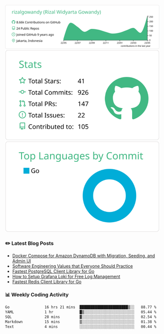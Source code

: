 ![profile-details](profile-summary-card-output/vue/0-profile-details.svg)
![stats](profile-summary-card-output/vue/3-stats.svg)
![most-commit-language](profile-summary-card-output/vue/2-most-commit-language.svg)

### :pencil2: Latest Blog Posts
<!-- BLOG-POST-LIST:START -->
- [Docker Compose for Amazon DynamoDB with Migration, Seeding, and Admin UI](https://medium.com/geekculture/docker-compose-for-amazon-dynamodb-with-migration-seeding-and-admin-ui-db11a348cc6a?source=rss-5763b0f1aba6------2)
- [Software Engineering Values that Everyone Should Practice](https://levelup.gitconnected.com/software-engineering-values-that-everyone-should-practice-c980d00cd103?source=rss-5763b0f1aba6------2)
- [Fastest PostgreSQL Client Library for Go](https://levelup.gitconnected.com/fastest-postgresql-client-library-for-go-579fa97909fb?source=rss-5763b0f1aba6------2)
- [How to Setup Grafana Loki for Free Log Management](https://levelup.gitconnected.com/how-to-setup-grafana-loki-for-free-log-management-ceb60558503c?source=rss-5763b0f1aba6------2)
- [Fastest Redis Client Library for Go](https://levelup.gitconnected.com/fastest-redis-client-library-for-go-7993f618f5ab?source=rss-5763b0f1aba6------2)
<!-- BLOG-POST-LIST:END -->

### 📊 Weekly Coding Activity
<!--START_SECTION:waka-->

```text
Go                16 hrs 21 mins  ██████████████████████▒░░   88.77 %
YAML              1 hr            █▒░░░░░░░░░░░░░░░░░░░░░░░   05.44 %
SQL               28 mins         ▓░░░░░░░░░░░░░░░░░░░░░░░░   02.54 %
Markdown          15 mins         ▒░░░░░░░░░░░░░░░░░░░░░░░░   01.38 %
Text              4 mins          ░░░░░░░░░░░░░░░░░░░░░░░░░   00.44 %
```

<!--END_SECTION:waka-->
